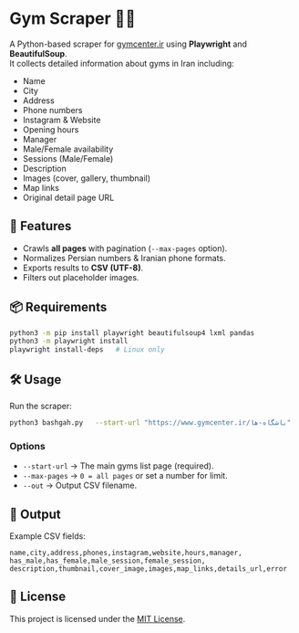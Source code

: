 # Gym Scraper 🏋️‍♂️

A Python-based scraper for [gymcenter.ir](https://www.gymcenter.ir) using **Playwright** and **BeautifulSoup**.  
It collects detailed information about gyms in Iran including:

- Name
- City
- Address
- Phone numbers
- Instagram & Website
- Opening hours
- Manager
- Male/Female availability
- Sessions (Male/Female)
- Description
- Images (cover, gallery, thumbnail)
- Map links
- Original detail page URL

## 🚀 Features
- Crawls **all pages** with pagination (`--max-pages` option).
- Normalizes Persian numbers & Iranian phone formats.
- Exports results to **CSV (UTF-8)**.
- Filters out placeholder images.

## 📦 Requirements
```bash
python3 -m pip install playwright beautifulsoup4 lxml pandas
python3 -m playwright install
playwright install-deps   # Linux only
```

## 🛠 Usage
Run the scraper:

```bash
python3 bashgah.py   --start-url "https://www.gymcenter.ir/باشگاه-ها"   --max-pages 0   --out gyms_all.csv
```

### Options
- `--start-url` → The main gyms list page (required).
- `--max-pages` → `0 = all pages` or set a number for limit.
- `--out` → Output CSV filename.

## 📂 Output
Example CSV fields:

```
name,city,address,phones,instagram,website,hours,manager,
has_male,has_female,male_session,female_session,
description,thumbnail,cover_image,images,map_links,details_url,error
```

## 📄 License
This project is licensed under the [MIT License](LICENSE).
